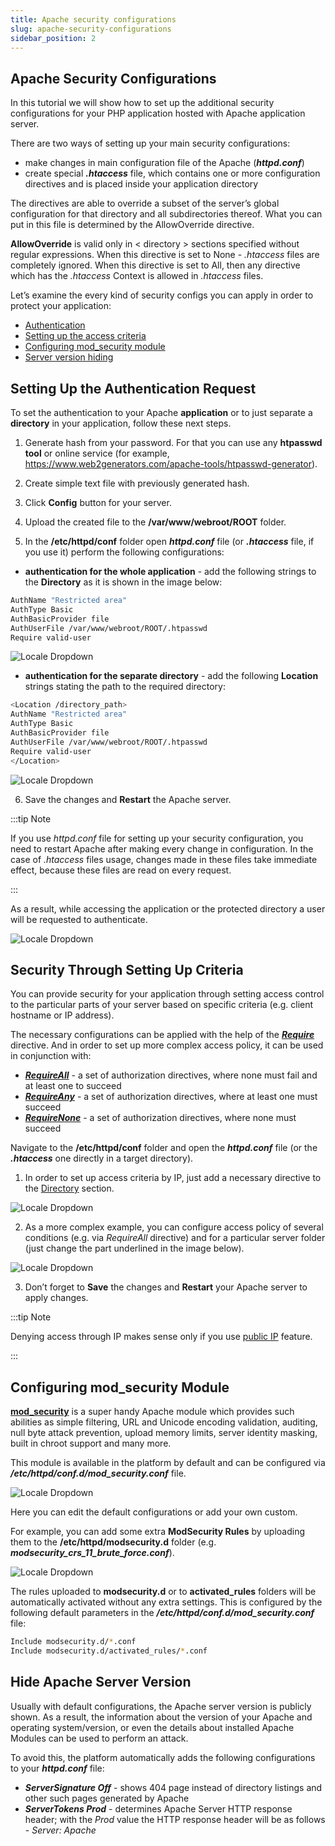 ```yaml
---
title: Apache security configurations
slug: apache-security-configurations
sidebar_position: 2
---
```


## Apache Security Configurations

In this tutorial we will show how to set up the additional security configurations for your PHP application hosted with Apache application server.

There are two ways of setting up your main security configurations:

- make changes in main configuration file of the Apache (**_httpd.conf_**)
- create special **_.htaccess_** file, which contains one or more configuration directives and is placed inside your application directory

The directives are able to override a subset of the server’s global configuration for that directory and all subdirectories thereof. What you can put in this file is determined by the AllowOverride directive.

**AllowOverride** is valid only in < directory > sections specified without regular expressions. When this directive is set to None - _.htaccess_ files are completely ignored. When this directive is set to All, then any directive which has the _.htaccess_ Context is allowed in _.htaccess_ files.

Let’s examine the every kind of security configs you can apply in order to protect your application:

- [Authentication](https://cloudmydc.com/)
- [Setting up the access criteria](https://cloudmydc.com/)
- [Configuring mod_security module](https://cloudmydc.com/)
- [Server version hiding](https://cloudmydc.com/)

## Setting Up the Authentication Request

To set the authentication to your Apache **application** or to just separate a **directory** in your application, follow these next steps.

1. Generate hash from your password. For that you can use any **htpasswd tool** or online service (for example, https://www.web2generators.com/apache-tools/htpasswd-generator).

2. Create simple text file with previously generated hash.

3. Click **Config** button for your server.

4. Upload the created file to the **/var/www/webroot/ROOT** folder.

5. In the **/etc/httpd/conf** folder open **_httpd.conf_** file (or **_.htaccess_** file, if you use it) perform the following configurations:

- **authentication for the whole application** - add the following strings to the **Directory** as it is shown in the image below:

```bash
AuthName "Restricted area"
AuthType Basic
AuthBasicProvider file
AuthUserFile /var/www/webroot/ROOT/.htpasswd
Require valid-user
```

<div style={{
    display:'flex',
    justifyContent: 'center',
    margin: '0 0 1rem 0'
}}>

![Locale Dropdown](./img/ApacheSecurityConfigurations/01-apache-authentication.png)

</div>

- **authentication for the separate directory** - add the following **Location** strings stating the path to the required directory:

```bash
<Location /directory_path>
AuthName "Restricted area"
AuthType Basic
AuthBasicProvider file
AuthUserFile /var/www/webroot/ROOT/.htpasswd
Require valid-user
</Location>
```

<div style={{
    display:'flex',
    justifyContent: 'center',
    margin: '0 0 1rem 0'
}}>

![Locale Dropdown](./img/ApacheSecurityConfigurations/02-apache-directory-authentication.png)

</div>

6. Save the changes and **Restart** the Apache server.

:::tip Note

If you use _httpd.conf_ file for setting up your security configuration, you need to restart Apache after making every change in configuration. In the case of _.htaccess_ files usage, changes made in these files take immediate effect, because these files are read on every request.

:::

As a result, while accessing the application or the protected directory a user will be requested to authenticate.

<div style={{
    display:'flex',
    justifyContent: 'center',
    margin: '0 0 1rem 0'
}}>

![Locale Dropdown](./img/ApacheSecurityConfigurations/03-authentication-required.png)

</div>

## Security Through Setting Up Criteria

You can provide security for your application through setting access control to the particular parts of your server based on specific criteria (e.g. client hostname or IP address).

The necessary configurations can be applied with the help of the [**_Require_**](https://cloudmydc.com/) directive. And in order to set up more complex access policy, it can be used in conjunction with:

- [**_RequireAll_**](https://cloudmydc.com/) - a set of authorization directives, where none must fail and at least one to succeed
- [**_RequireAny_**](https://cloudmydc.com/) - a set of authorization directives, where at least one must succeed
- [**_RequireNone_**](https://cloudmydc.com/) - a set of authorization directives, where none must succeed

Navigate to the **/etc/httpd/conf** folder and open the **_httpd.conf_** file (or the **_.htaccess_** one directly in a target directory).

1. In order to set up access criteria by IP, just add a necessary directive to the [Directory](https://cloudmydc.com/) section.

<div style={{
    display:'flex',
    justifyContent: 'center',
    margin: '0 0 1rem 0'
}}>

![Locale Dropdown](./img/ApacheSecurityConfigurations/04-apache-security-by-criteria.png)

</div>

2. As a more complex example, you can configure access policy of several conditions (e.g. via _RequireAll_ directive) and for a particular server folder (just change the part underlined in the image below).

<div style={{
    display:'flex',
    justifyContent: 'center',
    margin: '0 0 1rem 0'
}}>

![Locale Dropdown](./img/ApacheSecurityConfigurations/05-apache-security-with-require-directive.png)

</div>

3. Don’t forget to **Save** the changes and **Restart** your Apache server to apply changes.

:::tip Note

Denying access through IP makes sense only if you use [public IP](/docs/ApplicationSetting/External%20Access%20To%20Applications/Public%20IP) feature.

:::

## Configuring mod_security Module

[**mod_security**](https://cloudmydc.com/) is a super handy Apache module which provides such abilities as simple filtering, URL and Unicode encoding validation, auditing, null byte attack prevention, upload memory limits, server identity masking, built in chroot support and many more.

This module is available in the platform by default and can be configured via **_/etc/httpd/conf.d/mod_security.conf_** file.

<div style={{
    display:'flex',
    justifyContent: 'center',
    margin: '0 0 1rem 0'
}}>

![Locale Dropdown](./img/ApacheSecurityConfigurations/06-modsecurity.png)

</div>

Here you can edit the default configurations or add your own custom.

For example, you can add some extra **ModSecurity Rules** by uploading them to the **/etc/httpd/modsecurity.d** folder (e.g. **_modsecurity_crs_11_brute_force.conf_**).

<div style={{
    display:'flex',
    justifyContent: 'center',
    margin: '0 0 1rem 0'
}}>

![Locale Dropdown](./img/ApacheSecurityConfigurations/07-modsecurity-rules.png)

</div>

The rules uploaded to **modsecurity.d** or to **activated_rules** folders will be automatically activated without any extra settings. This is configured by the following default parameters in the **_/etc/httpd/conf.d/mod_security.conf_** file:

```bash
Include modsecurity.d/*.conf
Include modsecurity.d/activated_rules/*.conf
```

## Hide Apache Server Version

Usually with default configurations, the Apache server version is publicly shown. As a result, the information about the version of your Apache and operating system/version, or even the details about installed Apache Modules can be used to perform an attack.

To avoid this, the platform automatically adds the following configurations to your **_httpd.conf_** file:

- **_ServerSignature Off_** - shows 404 page instead of directory listings and other such pages generated by Apache
- **_ServerTokens Prod_** - determines Apache Server HTTP response header; with the _Prod_ value the HTTP response header will be as follows - _Server: Apache_
